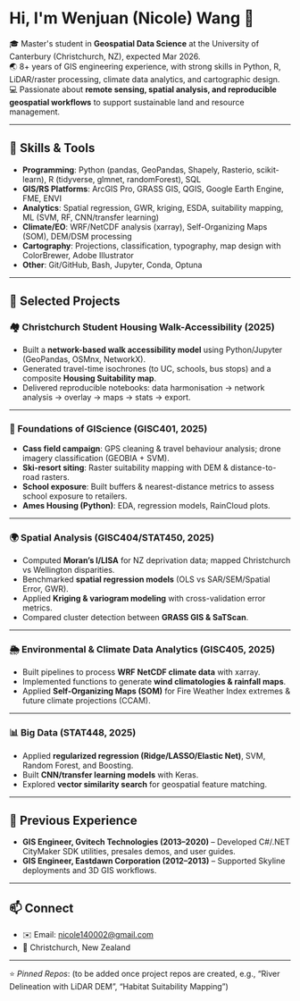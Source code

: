 # Hi, I'm Wenjuan (Nicole) Wang 👋

🎓 Master's student in **Geospatial Data Science** at the University of Canterbury (Christchurch, NZ), expected Mar 2026.  
🌏 8+ years of GIS engineering experience, with strong skills in Python, R, LiDAR/raster processing, climate data analytics, and cartographic design.  
💻 Passionate about **remote sensing, spatial analysis, and reproducible geospatial workflows** to support sustainable land and resource management.  

---

## 🔧 Skills & Tools
- **Programming**: Python (pandas, GeoPandas, Shapely, Rasterio, scikit-learn), R (tidyverse, glmnet, randomForest), SQL  
- **GIS/RS Platforms**: ArcGIS Pro, GRASS GIS, QGIS, Google Earth Engine, FME, ENVI  
- **Analytics**: Spatial regression, GWR, kriging, ESDA, suitability mapping, ML (SVM, RF, CNN/transfer learning)  
- **Climate/EO**: WRF/NetCDF analysis (xarray), Self-Organizing Maps (SOM), DEM/DSM processing  
- **Cartography**: Projections, classification, typography, map design with ColorBrewer, Adobe Illustrator  
- **Other**: Git/GitHub, Bash, Jupyter, Conda, Optuna  

---

## 📌 Selected Projects

### 🏘 Christchurch Student Housing Walk-Accessibility (2025)
- Built a **network-based walk accessibility model** using Python/Jupyter (GeoPandas, OSMnx, NetworkX).
- Generated travel-time isochrones (to UC, schools, bus stops) and a composite **Housing Suitability map**.
- Delivered reproducible notebooks: data harmonisation → network analysis → overlay → maps → stats → export.

---

### 🌲 Foundations of GIScience (GISC401, 2025)
- **Cass field campaign**: GPS cleaning & travel behaviour analysis; drone imagery classification (GEOBIA + SVM).  
- **Ski-resort siting**: Raster suitability mapping with DEM & distance-to-road rasters.  
- **School exposure**: Built buffers & nearest-distance metrics to assess school exposure to retailers.  
- **Ames Housing (Python)**: EDA, regression models, RainCloud plots.  

---

### 🌍 Spatial Analysis (GISC404/STAT450, 2025)
- Computed **Moran’s I/LISA** for NZ deprivation data; mapped Christchurch vs Wellington disparities.  
- Benchmarked **spatial regression models** (OLS vs SAR/SEM/Spatial Error, GWR).  
- Applied **Kriging & variogram modeling** with cross-validation error metrics.  
- Compared cluster detection between **GRASS GIS & SaTScan**.  

---

### 🌦 Environmental & Climate Data Analytics (GISC405, 2025)
- Built pipelines to process **WRF NetCDF climate data** with xarray.  
- Implemented functions to generate **wind climatologies & rainfall maps**.  
- Applied **Self-Organizing Maps (SOM)** for Fire Weather Index extremes & future climate projections (CCAM).  

---

### 📊 Big Data (STAT448, 2025)
- Applied **regularized regression (Ridge/LASSO/Elastic Net)**, SVM, Random Forest, and Boosting.  
- Built **CNN/transfer learning models** with Keras.  
- Explored **vector similarity search** for geospatial feature matching.  

---

## 💼 Previous Experience
- **GIS Engineer, Gvitech Technologies (2013–2020)** – Developed C#/.NET CityMaker SDK utilities, presales demos, and user guides.  
- **GIS Engineer, Eastdawn Corporation (2012–2013)** – Supported Skyline deployments and 3D GIS workflows.  

---

## 📫 Connect
- ✉️ Email: nicole140002@gmail.com  
- 📍 Christchurch, New Zealand  

---

⭐️ *Pinned Repos*: (to be added once project repos are created, e.g., “River Delineation with LiDAR DEM”, “Habitat Suitability Mapping”)  

